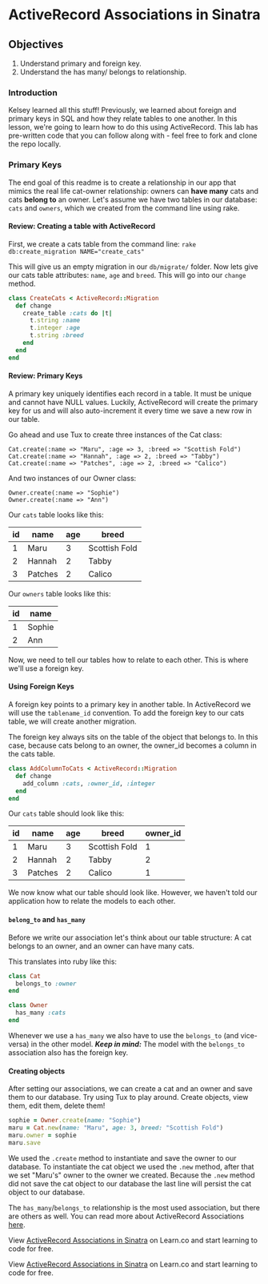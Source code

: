 # ActiveRecord Associations in Sinatra

## Objectives

1. Understand primary and foreign key.
2. Understand the has many/ belongs to relationship.


### Introduction
Kelsey learned all this stuff!
Previously, we learned about foreign and primary keys in SQL and how they relate tables to one another. In this lesson, we're going to learn how to do this using ActiveRecord. This lab has pre-written code that you can follow along with - feel free to fork and clone the repo locally.

### Primary Keys

The end goal of this readme is to create a relationship in our app that mimics the real life cat-owner relationship: owners can **have many** cats and cats **belong to** an owner. Let's assume we have two tables in our database: `cats` and `owners`, which we created from the command line using rake.

#### Review: Creating a table with ActiveRecord

First, we create a cats table from the command line:
`rake db:create_migration NAME="create_cats"`

This will give us an empty migration in our `db/migrate/` folder. Now lets give our cats table attributes: `name`, `age` and `breed`. This will go into our `change` method.

```ruby
class CreateCats < ActiveRecord::Migration
  def change
    create_table :cats do |t|
      t.string :name
      t.integer :age
      t.string :breed
    end
  end
end
```

#### Review: Primary Keys

A primary key uniquely identifies each record in a table. It must be unique and cannot have NULL values. Luckily, ActiveRecord will create the primary key for us and will also auto-increment it every time we save a new row in our table.

Go ahead and use Tux to create three instances of the Cat class:

```
Cat.create(:name => "Maru", :age => 3, :breed => "Scottish Fold")
Cat.create(:name => "Hannah", :age => 2, :breed => "Tabby")
Cat.create(:name => "Patches", :age => 2, :breed => "Calico")
```

And two instances of our Owner class:

```
Owner.create(:name => "Sophie")
Owner.create(:name => "Ann")

```
Our `cats` table looks like this:

| id  | name    | age | breed         |
|-----|-----    |-----|------         |
| 1   | Maru    | 3   | Scottish Fold |
| 2   | Hannah  | 2   | Tabby         |
| 3   | Patches | 2   | Calico        |


Our `owners` table looks like this:

| id  | name      |
|-----|-----      |
| 1   | Sophie    |
| 2   | Ann       |

Now, we need to tell our tables how to relate to each other. This is where we'll use a foreign key.

#### Using Foreign Keys

A foreign key points to a primary key in another table. In ActiveRecord we will use the `tablename_id` convention. To add the foreign key to our cats table, we will create another migration.

The foreign key always sits on the table of the object that belongs to. In this case, because cats belong to an owner, the owner_id becomes a column in the cats table.

```ruby
class AddColumnToCats < ActiveRecord::Migration
  def change
    add_column :cats, :owner_id, :integer
  end
end
```

Our `cats` table should look like this:

| id  | name    | age | breed         | owner_id |
|-----|-----    |-----|------         |-----     |
| 1   | Maru    | 3   | Scottish Fold | 1        |
| 2   | Hannah  | 2   | Tabby         | 2        |
| 3   | Patches | 2   | Calico        | 1        |


We now know what our table should look like. However, we haven't told our application how to relate the models to each other.


#### `belong_to` and `has_many`

Before we write our association let's think about our table structure: A cat belongs to an owner, and an owner can have many cats.

This translates into ruby like this:

```ruby
class Cat
  belongs_to :owner
end
```

```ruby
class Owner
  has_many :cats
end
```
Whenever we use a `has_many` we also have to use the `belongs_to` (and vice-versa) in the other model. ***Keep in mind:*** The model with the `belongs_to` association also has the foreign key.


#### Creating objects

After setting our associations, we can create a cat and an owner and save them to our database. Try using Tux to play around. Create objects, view them, edit them, delete them!

```ruby
sophie = Owner.create(name: "Sophie")
maru = Cat.new(name: "Maru", age: 3, breed: "Scottish Fold")
maru.owner = sophie
maru.save
```

We used the `.create` method to instantiate and save the owner to our database. To instantiate the cat object we used the `.new` method, after that we set "Maru's" owner to the owner we created. Because the `.new` method did not save the cat object to our database the last line will persist the cat object to our database.


The `has_many`/`belongs_to` relationship is the most used association, but there are others as well. You can read more about ActiveRecord Associations [here](http://guides.rubyonrails.org/association_basics.html).


<p data-visibility='hidden'>View <a href='https://learn.co/lessons/sinatra-activerecord-associations' title='ActiveRecord Associations in Sinatra'>ActiveRecord Associations in Sinatra</a> on Learn.co and start learning to code for free.</p>

<p data-visibility='hidden'>View <a href='https://learn.co/lessons/sinatra-activerecord-associations'>ActiveRecord Associations in Sinatra</a> on Learn.co and start learning to code for free.</p>
